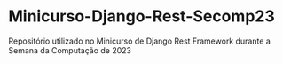# Minicurso-Django-Rest-Secomp23
Repositório utilizado no Minicurso de Django Rest Framework durante a Semana da Computação de 2023
